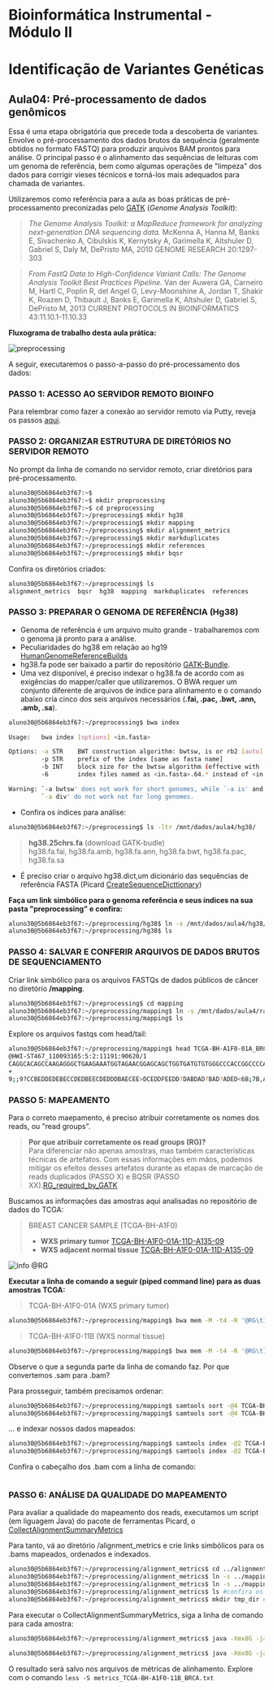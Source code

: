 # Bioinformática Instrumental - Módulo II
# Identificação de Variantes Genéticas

## Aula04: Pré-processamento de dados genômicos  

Essa é uma etapa obrigatória que precede toda a descoberta de variantes. 
Envolve o pré-processamento dos dados brutos da sequência (geralmente obtidos no formato FASTQ) para produzir arquivos BAM prontos para análise. O principal passo é o alinhamento das sequências de leituras com um genoma de referência, bem como algumas operações de "limpeza" dos dados para corrigir vieses técnicos e torná-los mais adequados para chamada de variantes.

Utilizaremos como referência para a aula as boas práticas de pré-processamento preconizadas pelo [GATK](https://software.broadinstitute.org/gatk/) (_Genome Analysis Toolkit_):


>*The Genome Analysis Toolkit: a MapReduce framework for analyzing next-generation DNA sequencing data.* McKenna A, Hanna M, Banks E, Sivachenko A, Cibulskis K, Kernytsky A, Garimella K, Altshuler D, Gabriel S, Daly M, DePristo MA, 2010 GENOME RESEARCH 20:1297-303
 
>*From FastQ Data to High-Confidence Variant Calls: The Genome Analysis Toolkit Best Practices Pipeline.* Van der Auwera GA, Carneiro M, Hartl C, Poplin R, del Angel G, Levy-Moonshine A, Jordan T, Shakir K, Roazen D, Thibault J, Banks E, Garimella K, Altshuler D, Gabriel S, DePristo M, 2013 CURRENT PROTOCOLS IN BIOINFORMATICS 43:11.10.1-11.10.33  


**Fluxograma de trabalho desta aula prática:**  

![preprocessing](https://github.com/cmasotti/BioinfoInstrumental-Aula04/blob/master/bestPractices_preprocessing_smaller.jpg)


A seguir, executaremos o passo-a-passo do pré-processamento dos dados:

### PASSO 1: ACESSO AO SERVIDOR REMOTO BIOINFO
Para relembrar como fazer a conexão ao servidor remoto via Putty, reveja os passos [aqui](https://github.com/cmasotti/BioinfoInstrumental-Aula04/blob/master/Acesso_servidor_remoto.pdf).

### PASSO 2: ORGANIZAR ESTRUTURA DE DIRETÓRIOS NO SERVIDOR REMOTO

No prompt da linha de comando no servidor remoto, criar diretórios para pré-processamento.

```bash  
aluno30@5b6864eb3f67:~$
aluno30@5b6864eb3f67:~$ mkdir preprocessing
aluno30@5b6864eb3f67:~$ cd preprocessing
aluno30@5b6864eb3f67:~/preprocessing$ mkdir hg38
aluno30@5b6864eb3f67:~/preprocessing$ mkdir mapping
aluno30@5b6864eb3f67:~/preprocessing$ mkdir alignment_metrics
aluno30@5b6864eb3f67:~/preprocessing$ mkdir markduplicates
aluno30@5b6864eb3f67:~/preprocessing$ mkdir references
aluno30@5b6864eb3f67:~/preprocessing$ mkdir bqsr
```  

Confira os diretórios criados:
```bash  
aluno30@5b6864eb3f67:~/preprocessing$ ls
alignment_metrics  bqsr  hg38  mapping  markduplicates  references
```  

### PASSO 3: PREPARAR O GENOMA DE REFERÊNCIA (Hg38)
 - Genoma de referência é um arquivo muito grande - trabalharemos com o genoma já pronto para a análise. 
 - Peculiaridades do hg38 em relação ao hg19 [HumanGenomeReferenceBuilds](https://gatkforums.broadinstitute.org/gatk/discussion/11010/human-genome-reference-builds-grch38-hg38-b37-hg19)
 - hg38.fa pode ser baixado a partir do repositório [GATK-Bundle](ftp://gsapubftp-anonymous@ftp.broadinstitute.org/bundle/). 
 - Uma vez disponível, é preciso indexar o hg38.fa de acordo com as exigências do mapper/caller que utilizaremos. O BWA requer um conjunto diferente de arquivos de índice para alinhamento e o comando abaixo cria cinco dos seis arquivos necessários (**.fai, .pac, .bwt, .ann, .amb, .sa**).
  
```bash   
aluno30@5b6864eb3f67:~/preprocessing$ bwa index

Usage:   bwa index [options] <in.fasta>

Options: -a STR    BWT construction algorithm: bwtsw, is or rb2 [auto]
         -p STR    prefix of the index [same as fasta name]
         -b INT    block size for the bwtsw algorithm (effective with -a bwtsw) [10000000]
         -6        index files named as <in.fasta>.64.* instead of <in.fasta>.* 

Warning: `-a bwtsw' does not work for short genomes, while `-a is' and
         `-a div' do not work not for long genomes.
```  
 - Confira os índices para análise:
```bash   
aluno30@5b6864eb3f67:~/preprocessing$ ls -ltr /mnt/dados/aula4/hg38/
```  
 >**hg38.25chrs.fa** (download GATK-budle)  
 >hg38.fa.fai, hg38.fa.amb, hg38.fa.ann, hg38.fa.bwt, hg38.fa.pac, hg38.fa.sa   

 - É preciso criar o arquivo hg38.dict,um dicionário das sequências de referência FASTA (Picard [CreateSequenceDicttionary](https://software.broadinstitute.org/gatk/documentation/tooldocs/4.0.3.0/picard_sam_CreateSequenceDictionary.php))  

**Faça um link simbólico para o genoma referência e seus índices na sua pasta "preprocessing" e confira:**
```bash   
aluno30@5b6864eb3f67:~/preprocessing/hg38$ ln -s /mnt/dados/aula4/hg38/* .  
aluno30@5b6864eb3f67:~/preprocessing/hg38$ ls
```  

### PASSO 4: SALVAR E CONFERIR ARQUIVOS DE DADOS BRUTOS DE SEQUENCIAMENTO
Criar link simbólico para os arquivos FASTQs de dados públicos de câncer no diretório **/mapping**.
```bash   
aluno30@5b6864eb3f67:~/preprocessing$ cd mapping
aluno30@5b6864eb3f67:~/preprocessing/mapping$ ln -s /mnt/dados/aula4/raw/*fastq .
aluno30@5b6864eb3f67:~/preprocessing/mapping$ ls
```   

Explore os arquivos fastqs com head/tail:
```bash   
aluno30@5b6864eb3f67:~/preprocessing/mapping$ head TCGA-BH-A1F0-01A_BRCA_R1.fastq 
@HWI-ST467_110093165:5:2:11191:90620/1
CAGGCACAGCCAAGAGGGCTGAAGAAATGGTAGAACGGAGCAGCTGGTGATGTGTGGGCCCACCGGCCCCAGGCTCCTGTCTCCCCCCAGGGGGGTGGTG
+
9;;9?CCBEDDEDEBECCDEDBEECDEDDDBAECEE>DCEDDFEEDD?DABDAD?BAD?ADED<6B;7B,ADA:AB?0D@BDD?CAAD?E##########
```   

### PASSO 5: MAPEAMENTO

Para o correto maepamento, é preciso atribuir corretamente os nomes dos reads, ou "read groups".
>__Por que atribuir corretamente os read groups (RG)?__  
>Para diferenciar não apenas amostras, mas também características técnicas de artefatos. Com essas informações em mãos, podemos mitigar os efeitos desses artefatos durante as etapas de marcação de reads duplicados (PASSO X) e BQSR (PASSO XX).[RG_required_by_GATK](https://software.broadinstitute.org/gatk/documentation/article?id=6472)  

Buscamos as informações das amostras aqui analisadas no repositório de dados do TCGA:  

>BREAST CANCER SAMPLE (TCGA-BH-A1F0)  
> - **WXS primary tumor** [TCGA-BH-A1F0-01A-11D-A135-09](https://portal.gdc.cancer.gov/files/68ada300-f0a2-447a-aa47-865770a80125)  
>  - **WXS adjacent normal tissue** [TCGA-BH-A1F0-01A-11D-A135-09](https://portal.gdc.cancer.gov/files/68ada300-f0a2-447a-aa47-865770a80125)  

![info @RG](https://github.com/cmasotti/BioinfoInstrumental-Aula04/blob/master/RG.png)  

**Executar a linha de comando a seguir (piped command line) para as duas amostras TCGA:**   
>TCGA-BH-A1F0-01A (WXS primary tumor)
```bash   
aluno30@5b6864eb3f67:~/preprocessing/mapping$ bwa mem -M -t4 -R '@RG\tID:74ed7812-25ef-40ff-aca8-dea5ccb39851\tSM:TCGA-BH-A1F0-01A\tPL:ILLUMINA\t' ../hg38/hg38.fa TCGA-BH-A1F0-01A_BRCA_R1.fastq TCGA-BH-A1F0-01A_BRCA_R2.fastq | samtools view -@4 -Sb - -O BAM -o TCGA-BH-A1F0-01A_BRCA.bam   
```  
>TCGA-BH-A1F0-11B (WXS normal tissue)
```bash   
aluno30@5b6864eb3f67:~/preprocessing/mapping$ bwa mem -M -t4 -R '@RG\tID:3ac135b5-f024-4534-a513-7adb9f04cc00\tSM:TCGA-BH-A1F0-11B\tPL:ILLUMINA\t' ../hg38/hg38.fa TCGA-BH-A1F0-11B_BRCA_R1.fastq TCGA-BH-A1F0-11B_BRCA_R2.fastq | samtools view -@4 -Sb - -O BAM -o TCGA-BH-A1F0-11B_BRCA.bam   
```   

Observe o que a segunda parte da linha de comando faz. 
Por que convertemos .sam para .bam?

Para prosseguir, também precisamos ordenar:
```bash   
aluno30@5b6864eb3f67:~/preprocessing/mapping$ samtools sort -@4 TCGA-BH-A1F0-01A_BRCA.bam -O BAM -o TCGA-BH-A1F0-01A_BRCA_sorted.bam  
aluno30@5b6864eb3f67:~/preprocessing/mapping$ samtools sort -@4 TCGA-BH-A1F0-11B_BRCA.bam -O BAM -o TCGA-BH-A1F0-11B_BRCA_sorted.bam  
```  
... e indexar nossos dados mapeados:
```bash   
aluno30@5b6864eb3f67:~/preprocessing/mapping$ samtools index -@2 TCGA-BH-A1F0-01A_BRCA_sorted.bam  
aluno30@5b6864eb3f67:~/preprocessing/mapping$ samtools index -@2 TCGA-BH-A1F0-11B_BRCA_sorted.bam  
```   

Confira o cabeçalho dos .bam com a linha de comando:
```bash   
```

### PASSO 6: ANÁLISE DA QUALIDADE DO MAPEAMENTO  
Para avaliar a qualidade do mapeamento dos reads, executamos um script (em liguagem Java) do pacote de ferramentas Picard, o [CollectAlignmentSummaryMetrics](https://software.broadinstitute.org/gatk/documentation/tooldocs/current/picard_analysis_CollectAlignmentSummaryMetrics.php)

Para tanto, vá ao diretório /alignment_metrics e crie links simbólicos para os .bams mapeados, ordenados e indexados.
```bash   
aluno30@5b6864eb3f67:~/preprocessing/alignment_metrics$ cd ../alignment_metrics
aluno30@5b6864eb3f67:~/preprocessing/alignment_metrics$ ln -s ../mapping/*_sorted.bam . 
aluno30@5b6864eb3f67:~/preprocessing/alignment_metrics$ ln -s ../mapping/*_sorted.bam.bai .  
aluno30@5b6864eb3f67:~/preprocessing/alignment_metrics$ ls #confira os arquivos salvos
aluno30@5b6864eb3f67:~/preprocessing/alignment_metrics$ mkdir tmp_dir #repositório de arquivos temporários
```  
Para executar o CollectAlignmentSummaryMetrics, siga a linha de comando para cada amostra:
```bash   
aluno30@5b6864eb3f67:~/preprocessing/alignment_metrics$ java -Xmx8G -jar /home/tools/manual/picard-2.18.14/picard.jar CollectAlignmentSummaryMetrics R=../hg38/hg38.fa I=TCGA-BH-A1F0-01A_BRCA_sorted.bam O=metrics_TCGA-BH-A1F0-01A_BRCA.txt TMP_DIR=tmp_dir 2> TCGA-BH-A1F0-01A_BRCA_CollectAlignmentSummaryMetrics.log &
```  

```bash   
aluno30@5b6864eb3f67:~/preprocessing/alignment_metrics$ java -Xmx8G -jar /home/tools/manual/picard-2.18.14/picard.jar CollectAlignmentSummaryMetrics R=../hg38/hg38.fa I=TCGA-BH-A1F0-11B_BRCA_sorted.bam O=metrics_TCGA-BH-A1F0-11B_BRCA.txt TMP_DIR=tmp_dir 2> TCGA-BH-A1F0-11B_BRCA_CollectAlignmentSummaryMetrics.log &
```

O resultado será salvo nos arquivos de métricas de alinhamento. 
Explore com o comando ```less -S metrics_TCGA-BH-A1F0-11B_BRCA.txt```  



